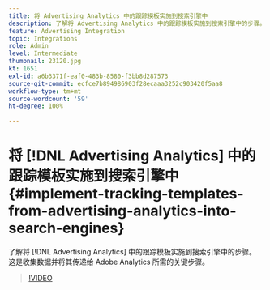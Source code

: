 ```yaml
---
title: 将 Advertising Analytics 中的跟踪模板实施到搜索引擎中
description: 了解将 Advertising Analytics 中的跟踪模板实施到搜索引擎中的步骤。
feature: Advertising Integration
topic: Integrations
role: Admin
level: Intermediate
thumbnail: 23120.jpg
kt: 1651
exl-id: a6b3371f-eaf0-483b-8580-f3bb8d287573
source-git-commit: ecfce7b894986903f28ecaaa3252c903420f5aa8
workflow-type: tm+mt
source-wordcount: '59'
ht-degree: 100%

---
```


# 将 [!DNL Advertising Analytics] 中的跟踪模板实施到搜索引擎中 {#implement-tracking-templates-from-advertising-analytics-into-search-engines}

了解将 [!DNL Advertising Analytics] 中的跟踪模板实施到搜索引擎中的步骤。 这是收集数据并将其传递给 Adobe Analytics 所需的关键步骤。

>[!VIDEO](https://video.tv.adobe.com/v/23120/?quality=12&learn=on)
